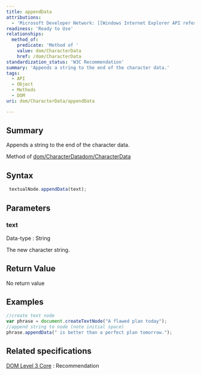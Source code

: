```yaml
---
title: appendData
attributions:
  - 'Microsoft Developer Network: [[Windows Internet Explorer API reference](http://msdn.microsoft.com/en-us/library/ie/hh828809%28v=vs.85%29.aspx) Article]'
readiness: 'Ready to Use'
relationships:
  method_of:
    predicate: 'Method of '
    value: dom/CharacterData
    href: /dom/CharacterData
standardization_status: 'W3C Recommendation'
summary: 'Appends a string to the end of the character data.'
tags:
  - API
  - Object
  - Methods
  - DOM
uri: dom/CharacterData/appendData

---
```

## <span>Summary</span>

Appends a string to the end of the character data.

Method of [dom/CharacterData](/dom/CharacterData)[dom/CharacterData](/dom/CharacterData)

## <span>Syntax</span>

``` js
 textualNode.appendData(text);
```

## <span>Parameters</span>

### <span>text</span>

 Data-type
:   String

 The new character string.

## <span>Return Value</span>

No return value

## <span>Examples</span>

``` js
//create text node
var phrase = document.createTextNode("A flawed plan today");
//append string to node (note initial space)
phrase.appendData(" is better than a perfect plan tomorrow.");
```

## <span>Related specifications</span>

[DOM Level 3 Core](http://www.w3.org/TR/DOM-Level-3-Core/)
:   Recommendation
